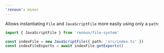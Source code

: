 ```yaml
---
'renoun': minor
---
```


Allows instantiating `File` and `JavaScriptFile` more easily using only a `path`:

```ts
import { JavaScriptFile } from 'renoun/file-system'

const indexFile = new JavaScriptFile({ path: 'src/index.ts' })
const indexFileExports = await indexFile.getExports()
```
